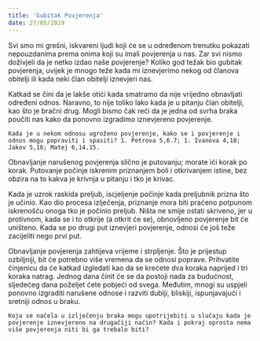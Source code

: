 ```yaml
---
title: 'Gubitak Povjerenja'
date: 27/05/2019
---
```


Svi smo mi grešni, iskvareni ljudi koji će se u određenom trenutku pokazati nepouzdanima prema onima koji su imali povjerenja u nas. Zar svi nismo doživjeli da je netko izdao naše povjerenje? Koliko god težak bio gubitak povjerenja, uvijek je mnogo teže kada mi iznevjerimo nekog od članova obitelji ili kada neki član obitelji iznevjeri nas.

Katkad se čini da je lakše otići kada smatramo da nije vrijedno obnavljati određeni odnos. Naravno, to nije toliko lako kada je u pitanju član obitelji, kao što je bračni drug. Mogli bismo čak reći da je jedna od svrha braka poučiti nas kako da ponovno izgradimo iznevjereno povjerenje.

`Kada je u nekom odnosu ugroženo povjerenje, kako se i povjerenje i odnos mogu popraviti i spasiti? 1. Petrova 5,6.7; 1. Ivanova 4,18; Jakov 5,16; Matej 6,14.15.`

Obnavljanje narušenog povjerenja slično je putovanju; morate ići korak po korak. Putovanje počinje iskrenim priznanjem boli i otkrivanjem istine, bez obzira na to kakva je krivnja u pitanju i tko je krivac.

Kada je uzrok raskida preljub, iscjeljenje počinje kada preljubnik prizna što je učinio. Kao dio procesa izlječenja, priznanje mora biti praćeno potpunom iskrenošću onoga tko je počinio preljub. Ništa ne smije ostati skriveno, jer u protivnom, kada se i to otkrije (a otkrit će se), obnovljeno povjerenje bit će uništeno. Kada se po drugi put iznevjeri povjerenje, odnosi će još teže zacijeliti nego prvi put.

Obnavljanje povjerenja zahtijeva vrijeme i strpljenje. Što je prijestup ozbiljniji, bit će potrebno više vremena da se odnosi poprave. Prihvatite činjenicu da će katkad izgledati kao da se krećete dva koraka naprijed i tri koraka natrag. Jednog dana činit će se da postoji nada za budućnost, sljedećeg dana poželjet ćete pobjeći od svega. Međutim, mnogi su uspjeli ponovno izgraditi narušene odnose i razviti dublji, bliskiji, ispunjavajući i sretniji odnos u braku.

`Koja se načela u izlječenju braka mogu upotrijebiti u slučaju kada je povjerenje iznevjereno na drugačiji način? Kada i pokraj oprosta nеma više povjerenja niti bi ga trebalo biti?`
